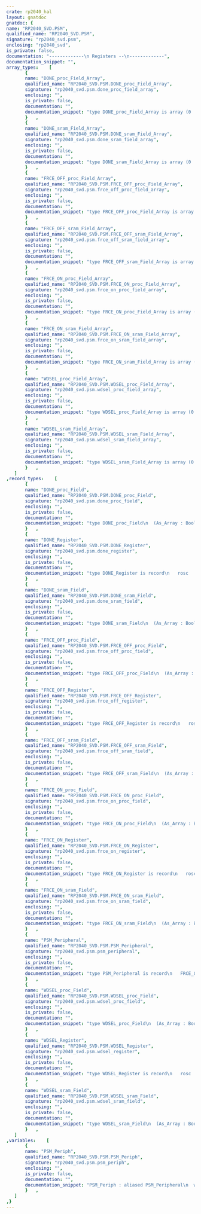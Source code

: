 ```yaml
---
crate: rp2040_hal
layout: gnatdoc
gnatdoc: {
name: "RP2040_SVD.PSM",
qualified_name: "RP2040_SVD.PSM",
signature: "rp2040_svd.psm",
enclosing: "rp2040_svd",
is_private: false,
documentation: "-------------\n Registers --\n-------------",
documentation_snippet: "",
array_types:    [
       {
       name: "DONE_proc_Field_Array",
       qualified_name: "RP2040_SVD.PSM.DONE_proc_Field_Array",
       signature: "rp2040_svd.psm.done_proc_field_array",
       enclosing: "",
       is_private: false,
       documentation: "",
       documentation_snippet: "type DONE_proc_Field_Array is array (0 .. 1) of Boolean\n  with Component_Size => 1, Size => 2;",
       }   ,
       {
       name: "DONE_sram_Field_Array",
       qualified_name: "RP2040_SVD.PSM.DONE_sram_Field_Array",
       signature: "rp2040_svd.psm.done_sram_field_array",
       enclosing: "",
       is_private: false,
       documentation: "",
       documentation_snippet: "type DONE_sram_Field_Array is array (0 .. 5) of Boolean\n  with Component_Size => 1, Size => 6;",
       }   ,
       {
       name: "FRCE_OFF_proc_Field_Array",
       qualified_name: "RP2040_SVD.PSM.FRCE_OFF_proc_Field_Array",
       signature: "rp2040_svd.psm.frce_off_proc_field_array",
       enclosing: "",
       is_private: false,
       documentation: "",
       documentation_snippet: "type FRCE_OFF_proc_Field_Array is array (0 .. 1) of Boolean\n  with Component_Size => 1, Size => 2;",
       }   ,
       {
       name: "FRCE_OFF_sram_Field_Array",
       qualified_name: "RP2040_SVD.PSM.FRCE_OFF_sram_Field_Array",
       signature: "rp2040_svd.psm.frce_off_sram_field_array",
       enclosing: "",
       is_private: false,
       documentation: "",
       documentation_snippet: "type FRCE_OFF_sram_Field_Array is array (0 .. 5) of Boolean\n  with Component_Size => 1, Size => 6;",
       }   ,
       {
       name: "FRCE_ON_proc_Field_Array",
       qualified_name: "RP2040_SVD.PSM.FRCE_ON_proc_Field_Array",
       signature: "rp2040_svd.psm.frce_on_proc_field_array",
       enclosing: "",
       is_private: false,
       documentation: "",
       documentation_snippet: "type FRCE_ON_proc_Field_Array is array (0 .. 1) of Boolean\n  with Component_Size => 1, Size => 2;",
       }   ,
       {
       name: "FRCE_ON_sram_Field_Array",
       qualified_name: "RP2040_SVD.PSM.FRCE_ON_sram_Field_Array",
       signature: "rp2040_svd.psm.frce_on_sram_field_array",
       enclosing: "",
       is_private: false,
       documentation: "",
       documentation_snippet: "type FRCE_ON_sram_Field_Array is array (0 .. 5) of Boolean\n  with Component_Size => 1, Size => 6;",
       }   ,
       {
       name: "WDSEL_proc_Field_Array",
       qualified_name: "RP2040_SVD.PSM.WDSEL_proc_Field_Array",
       signature: "rp2040_svd.psm.wdsel_proc_field_array",
       enclosing: "",
       is_private: false,
       documentation: "",
       documentation_snippet: "type WDSEL_proc_Field_Array is array (0 .. 1) of Boolean\n  with Component_Size => 1, Size => 2;",
       }   ,
       {
       name: "WDSEL_sram_Field_Array",
       qualified_name: "RP2040_SVD.PSM.WDSEL_sram_Field_Array",
       signature: "rp2040_svd.psm.wdsel_sram_field_array",
       enclosing: "",
       is_private: false,
       documentation: "",
       documentation_snippet: "type WDSEL_sram_Field_Array is array (0 .. 5) of Boolean\n  with Component_Size => 1, Size => 6;",
       }   ,
   ]
,record_types:    [
       {
       name: "DONE_proc_Field",
       qualified_name: "RP2040_SVD.PSM.DONE_proc_Field",
       signature: "rp2040_svd.psm.done_proc_field",
       enclosing: "",
       is_private: false,
       documentation: "",
       documentation_snippet: "type DONE_proc_Field\n  (As_Array : Boolean := False)\nis record\n   case As_Array is\n      when False =>\n         Val : HAL.UInt2;\n      when True =>\n         Arr : DONE_proc_Field_Array;\n   end case;\nend record\n  with Unchecked_Union, Size => 2;",
       }   ,
       {
       name: "DONE_Register",
       qualified_name: "RP2040_SVD.PSM.DONE_Register",
       signature: "rp2040_svd.psm.done_register",
       enclosing: "",
       is_private: false,
       documentation: "",
       documentation_snippet: "type DONE_Register is record\n   rosc                : Boolean;\n   xosc                : Boolean;\n   clocks              : Boolean;\n   resets              : Boolean;\n   busfabric           : Boolean;\n   rom                 : Boolean;\n   sram                : DONE_sram_Field;\n   xip                 : Boolean;\n   vreg_and_chip_reset : Boolean;\n   sio                 : Boolean;\n   proc                : DONE_proc_Field;\n   Reserved_17_31      : HAL.UInt15;\nend record\n  with Volatile_Full_Access, Object_Size => 32,\n       Bit_Order => System.Low_Order_First;",
       }   ,
       {
       name: "DONE_sram_Field",
       qualified_name: "RP2040_SVD.PSM.DONE_sram_Field",
       signature: "rp2040_svd.psm.done_sram_field",
       enclosing: "",
       is_private: false,
       documentation: "",
       documentation_snippet: "type DONE_sram_Field\n  (As_Array : Boolean := False)\nis record\n   case As_Array is\n      when False =>\n         Val : HAL.UInt6;\n      when True =>\n         Arr : DONE_sram_Field_Array;\n   end case;\nend record\n  with Unchecked_Union, Size => 6;",
       }   ,
       {
       name: "FRCE_OFF_proc_Field",
       qualified_name: "RP2040_SVD.PSM.FRCE_OFF_proc_Field",
       signature: "rp2040_svd.psm.frce_off_proc_field",
       enclosing: "",
       is_private: false,
       documentation: "",
       documentation_snippet: "type FRCE_OFF_proc_Field\n  (As_Array : Boolean := False)\nis record\n   case As_Array is\n      when False =>\n         Val : HAL.UInt2;\n      when True =>\n         Arr : FRCE_OFF_proc_Field_Array;\n   end case;\nend record\n  with Unchecked_Union, Size => 2;",
       }   ,
       {
       name: "FRCE_OFF_Register",
       qualified_name: "RP2040_SVD.PSM.FRCE_OFF_Register",
       signature: "rp2040_svd.psm.frce_off_register",
       enclosing: "",
       is_private: false,
       documentation: "",
       documentation_snippet: "type FRCE_OFF_Register is record\n   rosc                : Boolean := False;\n   xosc                : Boolean := False;\n   clocks              : Boolean := False;\n   resets              : Boolean := False;\n   busfabric           : Boolean := False;\n   rom                 : Boolean := False;\n   sram                : FRCE_OFF_sram_Field :=\n                          (As_Array => False, Val => 16#0#);\n   xip                 : Boolean := False;\n   vreg_and_chip_reset : Boolean := False;\n   sio                 : Boolean := False;\n   proc                : FRCE_OFF_proc_Field :=\n                          (As_Array => False, Val => 16#0#);\n   Reserved_17_31      : HAL.UInt15 := 16#0#;\nend record\n  with Volatile_Full_Access, Object_Size => 32,\n       Bit_Order => System.Low_Order_First;",
       }   ,
       {
       name: "FRCE_OFF_sram_Field",
       qualified_name: "RP2040_SVD.PSM.FRCE_OFF_sram_Field",
       signature: "rp2040_svd.psm.frce_off_sram_field",
       enclosing: "",
       is_private: false,
       documentation: "",
       documentation_snippet: "type FRCE_OFF_sram_Field\n  (As_Array : Boolean := False)\nis record\n   case As_Array is\n      when False =>\n         Val : HAL.UInt6;\n      when True =>\n         Arr : FRCE_OFF_sram_Field_Array;\n   end case;\nend record\n  with Unchecked_Union, Size => 6;",
       }   ,
       {
       name: "FRCE_ON_proc_Field",
       qualified_name: "RP2040_SVD.PSM.FRCE_ON_proc_Field",
       signature: "rp2040_svd.psm.frce_on_proc_field",
       enclosing: "",
       is_private: false,
       documentation: "",
       documentation_snippet: "type FRCE_ON_proc_Field\n  (As_Array : Boolean := False)\nis record\n   case As_Array is\n      when False =>\n         Val : HAL.UInt2;\n      when True =>\n         Arr : FRCE_ON_proc_Field_Array;\n   end case;\nend record\n  with Unchecked_Union, Size => 2;",
       }   ,
       {
       name: "FRCE_ON_Register",
       qualified_name: "RP2040_SVD.PSM.FRCE_ON_Register",
       signature: "rp2040_svd.psm.frce_on_register",
       enclosing: "",
       is_private: false,
       documentation: "",
       documentation_snippet: "type FRCE_ON_Register is record\n   rosc                : Boolean := False;\n   xosc                : Boolean := False;\n   clocks              : Boolean := False;\n   resets              : Boolean := False;\n   busfabric           : Boolean := False;\n   rom                 : Boolean := False;\n   sram                : FRCE_ON_sram_Field :=\n                          (As_Array => False, Val => 16#0#);\n   xip                 : Boolean := False;\n   vreg_and_chip_reset : Boolean := False;\n   sio                 : Boolean := False;\n   proc                : FRCE_ON_proc_Field :=\n                          (As_Array => False, Val => 16#0#);\n   Reserved_17_31      : HAL.UInt15 := 16#0#;\nend record\n  with Volatile_Full_Access, Object_Size => 32,\n       Bit_Order => System.Low_Order_First;",
       }   ,
       {
       name: "FRCE_ON_sram_Field",
       qualified_name: "RP2040_SVD.PSM.FRCE_ON_sram_Field",
       signature: "rp2040_svd.psm.frce_on_sram_field",
       enclosing: "",
       is_private: false,
       documentation: "",
       documentation_snippet: "type FRCE_ON_sram_Field\n  (As_Array : Boolean := False)\nis record\n   case As_Array is\n      when False =>\n         Val : HAL.UInt6;\n      when True =>\n         Arr : FRCE_ON_sram_Field_Array;\n   end case;\nend record\n  with Unchecked_Union, Size => 6;",
       }   ,
       {
       name: "PSM_Peripheral",
       qualified_name: "RP2040_SVD.PSM.PSM_Peripheral",
       signature: "rp2040_svd.psm.psm_peripheral",
       enclosing: "",
       is_private: false,
       documentation: "",
       documentation_snippet: "type PSM_Peripheral is record\n   FRCE_ON  : aliased FRCE_ON_Register;\n   FRCE_OFF : aliased FRCE_OFF_Register;\n   WDSEL    : aliased WDSEL_Register;\n   DONE     : aliased DONE_Register;\nend record\n  with Volatile;",
       }   ,
       {
       name: "WDSEL_proc_Field",
       qualified_name: "RP2040_SVD.PSM.WDSEL_proc_Field",
       signature: "rp2040_svd.psm.wdsel_proc_field",
       enclosing: "",
       is_private: false,
       documentation: "",
       documentation_snippet: "type WDSEL_proc_Field\n  (As_Array : Boolean := False)\nis record\n   case As_Array is\n      when False =>\n         Val : HAL.UInt2;\n      when True =>\n         Arr : WDSEL_proc_Field_Array;\n   end case;\nend record\n  with Unchecked_Union, Size => 2;",
       }   ,
       {
       name: "WDSEL_Register",
       qualified_name: "RP2040_SVD.PSM.WDSEL_Register",
       signature: "rp2040_svd.psm.wdsel_register",
       enclosing: "",
       is_private: false,
       documentation: "",
       documentation_snippet: "type WDSEL_Register is record\n   rosc                : Boolean := False;\n   xosc                : Boolean := False;\n   clocks              : Boolean := False;\n   resets              : Boolean := False;\n   busfabric           : Boolean := False;\n   rom                 : Boolean := False;\n   sram                : WDSEL_sram_Field :=\n                          (As_Array => False, Val => 16#0#);\n   xip                 : Boolean := False;\n   vreg_and_chip_reset : Boolean := False;\n   sio                 : Boolean := False;\n   proc                : WDSEL_proc_Field :=\n                          (As_Array => False, Val => 16#0#);\n   Reserved_17_31      : HAL.UInt15 := 16#0#;\nend record\n  with Volatile_Full_Access, Object_Size => 32,\n       Bit_Order => System.Low_Order_First;",
       }   ,
       {
       name: "WDSEL_sram_Field",
       qualified_name: "RP2040_SVD.PSM.WDSEL_sram_Field",
       signature: "rp2040_svd.psm.wdsel_sram_field",
       enclosing: "",
       is_private: false,
       documentation: "",
       documentation_snippet: "type WDSEL_sram_Field\n  (As_Array : Boolean := False)\nis record\n   case As_Array is\n      when False =>\n         Val : HAL.UInt6;\n      when True =>\n         Arr : WDSEL_sram_Field_Array;\n   end case;\nend record\n  with Unchecked_Union, Size => 6;",
       }   ,
   ]
,variables:    [
       {
       name: "PSM_Periph",
       qualified_name: "RP2040_SVD.PSM.PSM_Periph",
       signature: "rp2040_svd.psm.psm_periph",
       enclosing: "",
       is_private: false,
       documentation: "",
       documentation_snippet: "PSM_Periph : aliased PSM_Peripheral\n  with Import, Address => PSM_Base;",
       }   ,
   ]
,}
---
```

